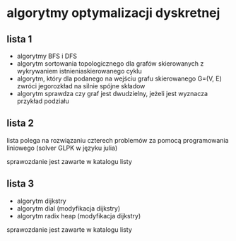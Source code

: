 # algorytmy optymalizacji dyskretnej

## lista 1

* algorytmy BFS i DFS
* algorytm sortowania topologicznego dla grafów skierowanych z wykrywaniem istnieniaskierowanego cyklu
* algorytm, który dla podanego na wejściu grafu skierowanego G=(V, E) zwróci jegorozkład na silnie spójne składow
* algorytm sprawdza czy graf jest dwudzielny, jeżeli jest wyznacza przykład podziału

## lista 2

lista polega na rozwiązaniu czterech problemów za pomocą programowania liniowego (solver GLPK w języku julia)

sprawozdanie jest zawarte w katalogu listy

## lista 3

* algorytm dijkstry
* algorytm dial (modyfikacja dijkstry)
* algorytm radix heap (modyfikacja dijkstry)

sprawozdanie jest zawarte w katalogu listy
